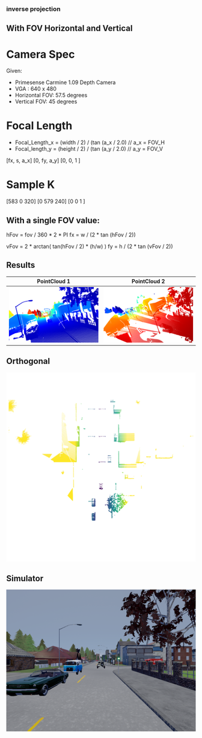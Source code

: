 ### inverse projection

## With FOV Horizontal and Vertical

# Camera Spec
Given: 
- Primesense Carmine 1.09 Depth Camera
- VGA : 640 x 480
- Horizontal FOV: 57.5 degrees
- Vertical FOV: 45 degrees

# Focal Length
- Focal_Length_x = (width / 2) / (tan (a_x / 2.0)  // a_x = FOV_H
- Focal_length_y = (height / 2) / (tan (a_y / 2.0)  // a_y = FOV_V

[fx, s, a_x]
[0, fy, a_y]
[0, 0, 1   ]


# Sample K
[583 0 320]
[0 579 240]
[0 0   1  ]


## With a single FOV value:

hFov = fov / 360 * 2 * PI
fx = w / (2 * tan (hFov / 2))

vFov = 2 * arctan( tan(hFov / 2) * (h/w) )
fy = h / (2 * tan (vFov / 2))

## Results

PointCloud 1 | PointCloud 2
------------ | -------------
![cell 1](https://github.com/dparksports/inverse-projection/blob/master/pointcloud.png) | ![cell 2](https://github.com/dparksports/inverse-projection/blob/master/cloudpoint2.png)

Orthogonal 
------------ 
![cell 2](https://github.com/dparksports/inverse-projection/blob/master/orthogonal2.png)

Simulator 
------------ 
![cell 2](https://github.com/dparksports/inverse-projection/blob/master/rgb.png)



